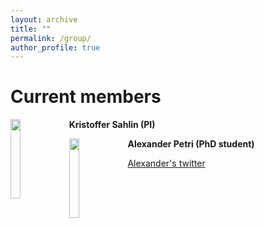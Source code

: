 ```yaml
---
layout: archive
title: ""
permalink: /group/
author_profile: true
---
```


<h1>Current members</h1>

**Kristoffer Sahlin (PI)**
<img align="left" width="18%" src="http://sahlingroup.github.io/files/profile_pic_2020.png">  

**Alexander Petri (PhD student)**
<img align="left" width="18%" src="http://sahlingroup.github.io/files/PetriPicture.jpg"> 

[Alexander's twitter](https://twitter.com/AlexanderJPetr1)

